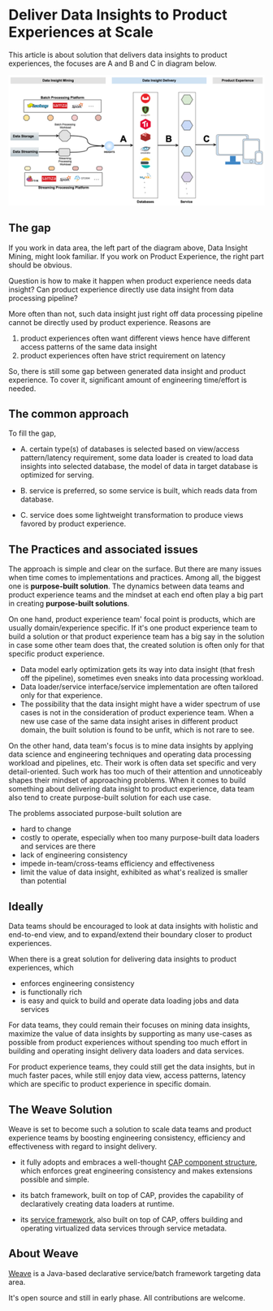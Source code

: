 # Deliver Data Insights to Product Experiences at Scale

This article is about solution that delivers data insights to product experiences, the focuses are A and B and C in 
diagram below.

![](diagrams/INSIGHT-DELIVERY-IN-THE-BIG-PICTURE.png)

## The gap

If you work in data area, the left part of the diagram above, Data Insight Mining, might look familiar. If you 
work on Product Experience, the right part should be obvious.  

Question is how to make it happen when product experience needs data insight? Can product experience directly use data 
insight from data processing pipeline?
 
More often than not, such data insight just right off data processing pipeline cannot be directly used by product 
experience. Reasons are

1. product experiences often want different views hence have different access patterns of the same data insight
2. product experiences often have strict requirement on latency

So, there is still some gap between generated data insight and product experience. To cover it, significant amount of 
engineering time/effort is needed. 


## The common approach

To fill the gap, 

- A. certain type(s) of databases is selected based on view/access pattern/latency requirement, some data loader is 
created to load data insights into selected database, the model of data in target database is optimized for serving.

- B. service is preferred, so some service is built, which reads data from database.

- C. service does some lightweight transformation to produce views favored by product experience.

## The Practices and associated issues

The approach is simple and clear on the surface. But there are many issues when time comes to implementations and 
practices. Among all, the biggest one is **purpose-built solution**. The dynamics between data teams and product 
experience teams and the mindset at each end often play a big part in creating **purpose-built solutions**.

On one hand, product experience team' focal point is products, which are usually domain/experience specific. If it's 
one product experience team to build a solution or that product experience team has a big say in the solution in case 
some other team does that, the created solution is often only for that specific product experience. 
 - Data model early optimization gets its way into data insight (that fresh off the pipeline), sometimes even sneaks 
 into data processing workload. 
 - Data loader/service interface/service implementation are often tailored only for that experience. 
 - The possibility that the data insight might have a wider spectrum of use cases is not in the consideration of 
 product experience team. When a new use case of the same data insight arises in different product domain, the built 
 solution is found to be unfit, which is not rare to see.

On the other hand, data team's focus is to mine data insights by applying data science and engineering techniques and 
operating data processing workload and pipelines, etc. Their work is often data set specific and very detail-oriented. 
Such work has too much of their attention and unnoticeably shapes their mindset of approaching problems. When it comes 
to build something about delivering data insight to product experience, data team also tend to create purpose-built 
solution for each use case.

The problems associated purpose-built solution are  

- hard to change
- costly to operate, especially when too many purpose-built data loaders and services are there
- lack of engineering consistency
- impede in-team/cross-teams efficiency and effectiveness
- limit the value of data insight, exhibited as what's realized is smaller than potential

## Ideally

Data teams should be encouraged to look at data insights with holistic and end-to-end view, and to expand/extend their 
boundary closer to product experiences.

When there is a great solution for delivering data insights to product experiences, which 

- enforces engineering consistency
- is functionally rich
- is easy and quick to build and operate data loading jobs and data services

For data teams, they could remain their focuses on mining data insights, maximize the value of data insights by 
supporting as many use-cases as possible from product experiences without spending too much effort in building and 
operating insight delivery data loaders and data services.

For product experience teams, they could still get the data insights, but in much faster paces, while still enjoy data 
view, access patterns, latency which are specific to product experience in specific domain.

## The Weave Solution 

Weave is set to become such a solution to scale data teams and product experience teams by boosting engineering 
consistency, efficiency and effectiveness with regard to insight delivery.

- it fully adopts and embraces a well-thought 
[CAP component structure](https://aftersound.github.io/weave/control-actor-product-component-structure), which enforces
great engineering consistency and makes extensions possible and simple.

- its batch framework, built on top of CAP, provides the capability of declaratively creating data loaders at runtime.

- its [service framework](https://aftersound.github.io/weave/micro-service-virtualization-over-cap-closer-look), also 
built on top of CAP, offers building and operating virtualized data services through service metadata.

## About Weave

[Weave](https://github.com/aftersound/weave) is a Java-based declarative service/batch framework targeting data area. 

It's open source and still in early phase. All contributions are welcome.





 
 
